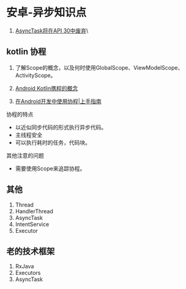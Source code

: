 # 安卓-异步知识点

1. [AsyncTask将在API 30中废弃](https://www.jianshu.com/p/41e2d04a35b4)\

## kotlin 协程

1. 了解Scope的概念，以及何时使用GlobalScope、ViewModelScope、ActivityScope。

2. [Android Kotlin携程的概念](https://www.cnblogs.com/fuyaozhishang/p/14582581.html)

3. [在Android开发中使用协程|上手指南](https://zhuanlan.zhihu.com/p/135203063)

协程的特点
- 以近似同步代码的形式执行异步代码。
- 主线程安全
- 可以执行耗时的任务，代码块。

其他注意的问题
- 需要使用Scope来追踪协程。

## 其他

1. Thread
2. HandlerThread
3. AsyncTask
4. IntentService
5. Executor

## 老的技术框架

1. RxJava
2. Executors
3. AsyncTask